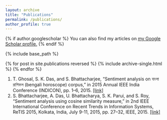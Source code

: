 ```yaml
---
layout: archive
title: "Publications"
permalink: /publications/
author_profile: true
---
```


{% if author.googlescholar %}
  You can also find my articles on <u><a href="{{author.googlescholar}}">my Google Scholar profile</a>.</u>
{% endif %}

{% include base_path %}

{% for post in site.publications reversed %}
  {% include archive-single.html %}
{% endfor %}

1. T. Ghosal, S. K. Das, and S. Bhattacharjee, “Sentiment analysis on বাংলা রাশিফল (bengali horoscope) corpus,” in 2015 Annual IEEE India Conference (INDICON), pp. 1–6, 2015. [[link]](https://ieeexplore.ieee.org/abstract/document/7443551)
2. S. Bhattacharjee, A. Das, U. Bhattacharya, S. K. Parui, and S. Roy, “Sentiment analysis using cosine similarity measure,” in 2nd IEEE International Conference on Recent Trends in Information Systems, ReTIS 2015, Kolkata, India, July 9-11, 2015, pp. 27–32, IEEE, 2015. [[link]](https://ieeexplore.ieee.org/abstract/document/7232847)
